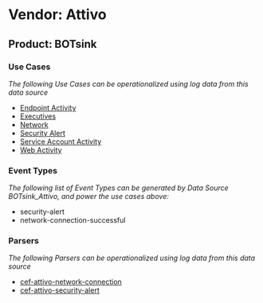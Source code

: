 Vendor: Attivo
==============
Product: BOTsink
----------------

### Use Cases

_The following Use Cases can be operationalized using log data from this data source_

* [Endpoint Activity](../UseCases/usecase_endpoint_activity.md)
* [Executives](../UseCases/usecase_executives.md)
* [Network](../UseCases/usecase_network.md)
* [Security Alert](../UseCases/usecase_security_alert.md)
* [Service Account Activity](../UseCases/usecase_service_account_activity.md)
* [Web Activity](../UseCases/usecase_web_activity.md)


### Event Types

_The following list of Event Types can be generated by Data Source BOTsink_Attivo, and power the use cases above:_

- security-alert
- network-connection-successful


### Parsers

_The following Parsers can be operationalized using log data from this data source_

* [cef-attivo-network-connection](../Parsers/parserContent_cef-attivo-network-connection.md)
* [cef-attivo-security-alert](../Parsers/parserContent_cef-attivo-security-alert.md)
